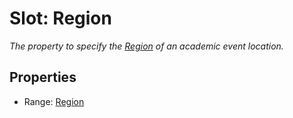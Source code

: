 # Slot: Region
_The property to specify the [Region](Region.md) of an academic event location._



<!-- no inheritance hierarchy -->


## Properties

 * Range: [Region](Region.md)







